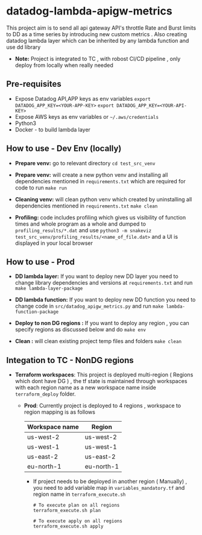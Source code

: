# datadog-lambda-apigw-metrics

This project aim is to send all api gateway API's throttle Rate and Burst limits to DD as a time series by introducing new custom metrics . Also creating datadog lambda layer which can be inherited by any lambda function and use dd library 

* **Note:** Project is integrated to TC , with robost CI/CD pipeline , only deploy from locally when really needed

## Pre-requisites
* Expose Datadog API,APP keys as env variables
`export DATADOG_APP_KEY=<YOUR-APP-KEY>`
`export DATADOG_APP_KEY=<YOUR-API-KEY>`
* Expose AWS keys as env variables or `~/.aws/credentials`
* Python3
* Docker - to build lambda layer

## How to use - Dev Env (locally)

* **Prepare venv:** go to relevant directory
`cd test_src_venv`
* **Prepare venv:** will create a new python venv and installing all dependencies mentioned in `requirements.txt` which are required for code to run
`make run`

* **Cleaning venv:** will clean python venv which created by uninstalling all dependencies mentioned in `requirements.txt`
`make clean`

* **Profiling:** code includes profiling which gives us visibility of function times and whole program as a whole and dumped to  `profiling_results/*.dat` and use 
`python3 -m snakeviz test_src_venv/profiling_results/<name_of_file.dat>` and a UI is displayed in your local browser

## How to use - Prod

* **DD lambda layer:** If you want to deploy new DD layer you need to change library dependencies and versions at `requirements.txt` and run `make lambda-layer-package`

* **DD lambda function:** If you want to deploy new DD function you need to change code in `src/datadog_apigw_metrics.py` and run `make lambda-function-package`

* **Deploy to non DG regions :** If you want to deploy any region , you can specify regions as discussed below and do 
`make env`

* **Clean :** will clean existing project temp files and folders
`make clean`

## Integation to TC - NonDG regions
* **Terraform workspaces**:
This project is deployed multi-region ( Regions which dont have DG ) , the tf state is maintained through workspaces with each region name as a new workspace name inside `terraform_deploy` folder.
    * **Prod**: Currently project is deployed to 4 regions , workspace to region mapping is as follows

        | Workspace name | Region |
        |------|-------------|
        | us-west-2 | us-west-2 | 
        | us-west-1    | us-west-1 |     
        | us-east-2 | us-east-2 | 
        | eu-north-1 | eu-north-1 |
  
        * If project needs to be deployed in another region ( Manually) , you need to add variable map in `variables_mandatory.tf` and region name in `terraform_execute.sh`
            ```
            # To execute plan on all regions
            terraform_execute.sh plan 

            # To execute apply on all regions
            terraform_execute.sh apply 
            ```